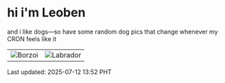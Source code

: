 # hi i'm Leoben

and i like dogs—so have some random dog pics that change whenever my CRON feels like it

|  |  |
|--------|----------|
| ![Borzoi](https://random-dog-vercel.vercel.app/api/random-borzoi?v=1752299560) | ![Labrador](https://random-dog-vercel.vercel.app/api/random-labrador?v=1752299560) |

Last updated: 2025-07-12 13:52 PHT
